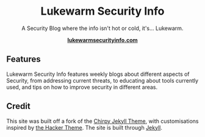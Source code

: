 <div align="center">

  # Lukewarm Security Info

  A Security Blog where the info isn't hot or cold, it's... Lukewarm.

  [**lukewarmsecurityinfo.com**](https://lukewarmsecurityinfo.com)
  
</div>

## Features

Lukewarm Security Info features weekly blogs about different aspects of Security, from addressing current threats, to educating about tools currently used,
and tips on how to improve security in different areas.


## Credit

This site was built off a fork of the [Chirpy Jekyll Theme](https://github.com/cotes2020/jekyll-theme-chirpy), with customisations inspired by [the Hacker 
Theme](https://github.com/pages-themes/hacker). The site is built through [Jekyll](https://jekyllrb.com/).
